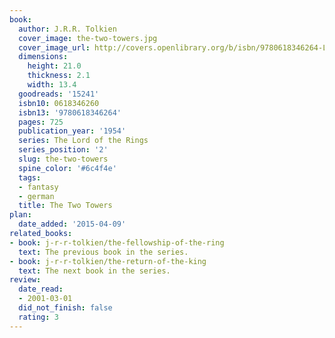 ```yaml
---
book:
  author: J.R.R. Tolkien
  cover_image: the-two-towers.jpg
  cover_image_url: http://covers.openlibrary.org/b/isbn/9780618346264-L.jpg
  dimensions:
    height: 21.0
    thickness: 2.1
    width: 13.4
  goodreads: '15241'
  isbn10: 0618346260
  isbn13: '9780618346264'
  pages: 725
  publication_year: '1954'
  series: The Lord of the Rings
  series_position: '2'
  slug: the-two-towers
  spine_color: '#6c4f4e'
  tags:
  - fantasy
  - german
  title: The Two Towers
plan:
  date_added: '2015-04-09'
related_books:
- book: j-r-r-tolkien/the-fellowship-of-the-ring
  text: The previous book in the series.
- book: j-r-r-tolkien/the-return-of-the-king
  text: The next book in the series.
review:
  date_read:
  - 2001-03-01
  did_not_finish: false
  rating: 3
---
```

